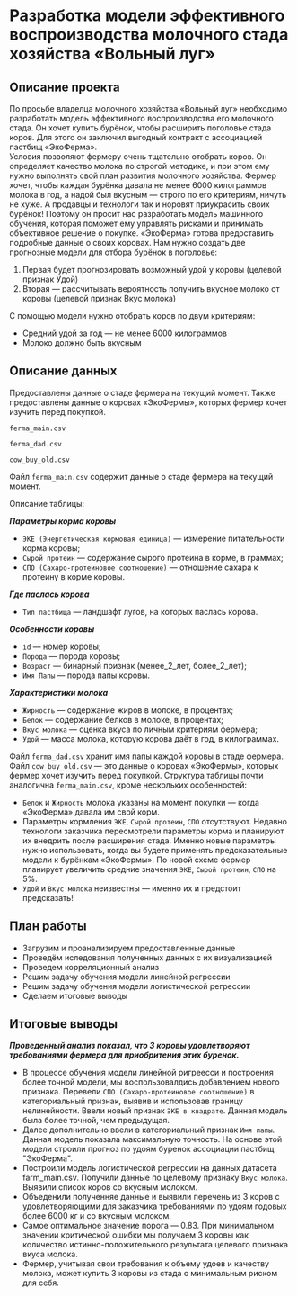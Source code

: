 # Разработка модели эффективного воспроизводства молочного стада хозяйства «Вольный луг»

## Описание проекта
По просьбе владелца молочного хозяйства «Вольный луг» необходимо разработать модель эффективного воспроизводства его молочного стада. Он хочет купить бурёнок, чтобы расширить поголовье стада коров. Для этого он заключил выгодный контракт с ассоциацией пастбищ «ЭкоФерма».   \
Условия позволяют фермеру очень тщательно отобрать коров. Он определяет качество молока по строгой методике, и при этом ему нужно выполнять свой план развития молочного хозяйства. Фермер хочет, чтобы каждая бурёнка давала не менее 6000 килограммов молока в год, а надой был вкусным — строго по его критериям, ничуть не хуже. А продавцы и технологи так и норовят приукрасить своих бурёнок!
Поэтому он просит нас разработать модель машинного обучения, которая поможет ему управлять рисками и принимать объективное решение о покупке. «ЭкоФерма» готова предоставить подробные данные о своих коровах. Нам нужно создать две прогнозные модели для отбора бурёнок в поголовье:
1.	Первая будет прогнозировать возможный удой у коровы (целевой признак Удой)
2.	Вторая — рассчитывать вероятность получить вкусное молоко от коровы (целевой признак Вкус молока)

С помощью модели нужно отобрать коров по двум критериям:  
- Средний удой за год — не менее 6000 килограммов
- Молоко должно быть вкусным

## Описание данных

Предоставлены данные о стаде фермера на текущий момент. Также предоставлены данные о коровах «ЭкоФермы», которых фермер хочет изучить перед покупкой. 

`ferma_main.csv`  

`ferma_dad.csv`   

`cow_buy_old.csv`    

Файл `ferma_main.csv` содержит данные о стаде фермера на текущий момент. 

Описание таблицы: 

***Параметры корма коровы***
- `ЭКЕ (Энергетическая кормовая единица)` — измерение питательности корма коровы;
- `Сырой протеин` — содержание сырого протеина в корме, в граммах;
- `СПО (Сахаро-протеиновое соотношение)` — отношение сахара к протеину в корме коровы.

***Где паслась корова***  
- `Тип пастбища` — ландшафт лугов, на которых паслась корова.  

***Особенности коровы***  
- `id` — номер коровы;  
- `Порода` — порода коровы;  
- `Возраст` — бинарный признак (менее_2_лет, более_2_лет);  
- `Имя Папы` — порода папы коровы.    

***Характеристики молока***  
- `Жирность` — содержание жиров в молоке, в процентах;
- `Белок` — содержание белков в молоке, в процентах;
- `Вкус молока` — оценка вкуса по личным критериям фермера;
- `Удой` — масса молока, которую корова даёт в год, в килограммах.  

Файл `ferma_dad.csv` хранит имя папы каждой коровы в стаде фермера.
Файл `cow_buy_old.csv` — это данные о коровах «ЭкоФермы», которых фермер хочет изучить перед покупкой. Структура таблицы почти аналогична `ferma_main.csv`, кроме нескольких особенностей:
- `Белок` и `Жирность` молока указаны на момент покупки — когда «ЭкоФерма» давала им свой корм.
- Параметры кормления `ЭКЕ`, `Сырой протеин`, `СПО` отсутствуют. Недавно технологи заказчика пересмотрели параметры корма и планируют их внедрить после расширения стада. Именно новые параметры нужно использовать, когда вы будете применять предсказательные модели к бурёнкам «ЭкоФермы». По новой схеме фермер планирует увеличить средние значения `ЭКЕ`, `Сырой протеин`, `СПО` на 5%.
- `Удой` и `Вкус молока` неизвестны — именно их и предстоит предсказать!

## План работы

- Загрузим и проанализируем предоставленные данные    
- Проведём иследования полученных данных с их визуализацией  
- Проведем корреляционный анализ  
- Решим задачу обучения модели линейной регрессии  
- Решим задачу обучения модели логистической регрессии  
- Сделаем итоговые выводы  

## Итоговые выводы

***Проведенный анализ показал, что 3 коровы удовлетворяют требованиями фермера для приобритения этих буренок.*** 
- В процессе обучения модели линейной ригреесси и построения более точной модели, мы воспользовалдись добавлением нового признака. Перевели `СПО (Сахаро-протеиновое соотношение)` в категориальный признак, выявив и использовав границу нелинейности. Ввели новый признак `ЭКЕ в квадрате`. Данная модель была более точной, чем предыдущая. 
- Далее дополнительно ввели в категориальный признак  `Имя папы`. Данная модель показала максимальную точность. На основе этой модели строили прогноз по удоям буренок ассоциации пастбищ "ЭкоФерма". 
- Построили модель логистической регрессии на данных датасета farm_main.csv. Получили данные по целевому признаку `Вкус молока`. Выявили список коров со вкусным молоком. 
- Объеденили полученняе данные и выявили перечень из 3 коров с удовлетворяющими для заказчика требованиями по удоям годовых более 6000 кг и со вкусным молоком.
- Самое оптимальное значение порога — 0.83. При минимальном значении критической ошибки мы получаем 3 коровы как количество истинно-положительного результата целевого признака вкуса молока.
- Фермер, учитывая свои требования к объему удоев и качеству молока, может купить 3 коровы из стада с минимальным риском для себя.
